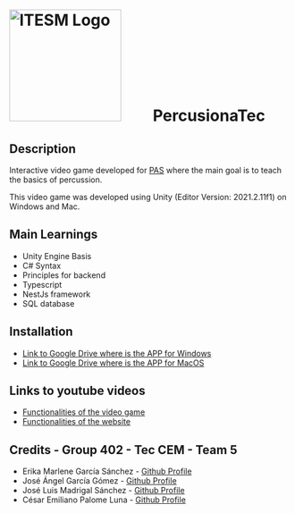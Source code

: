 # <img src="https://libreria-ditesa.com/media/catalog/category/pngwing.com.png" alt="ITESM Logo" style="float: center; margin-right: 50px;" width="200"/> PercusionaTec

## Description

 Interactive video game developed for [PAS](https://www.pas.org/) where the main goal is to teach the basics of percussion.

This video game was developed using Unity (Editor Version: 2021.2.11f1) on Windows and Mac.


## Main Learnings 
* Unity Engine Basis 
* C# Syntax
* Principles for backend
* Typescript 
* NestJs framework
* SQL database 



## Installation

* [Link to Google Drive where is the APP for Windows](https://drive.google.com/file/d/1ZCGqjZfRidCOlo1D1C2wylHjZ7kUs0td/view?usp=sharing)
* [Link to Google Drive where is the APP for MacOS](https://drive.google.com/file/d/1cPsk4lksYeXNgkASDDuCV_qqig6Fl8os/view?usp=sharing)

## Links to youtube videos
* [Functionalities of the video game](https://youtu.be/K7pbHrs5uVA)
* [Functionalities of the website](https://youtu.be/b6c4o1ur8no)

## Credits - Group 402 - Tec CEM - Team 5
* Erika Marlene García Sánchez  - [Github Profile](https://github.com/A01745158) 
* José Ángel García Gómez - [Github Profile](https://github.com/angel012912)
* José Luis Madrigal Sánchez - [Github Profile](https://github.com/A01745419)
* César Emiliano Palome Luna - [Github Profile](https://github.com/A01746493)